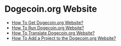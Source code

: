 # Dogecoin.org Website

* [How To Get Dogecoin.org Website?](doc/how-to-get-website.md)
* [How To Run Dogecoin.org Website?](doc/how-to-run-website.md)
* [How To Translate Dogecoin.org Website?](doc/how-to-translate-website.md)
* [How To Add a Project to the Dogecoin.org Website?](doc/how-to-add-project.md)